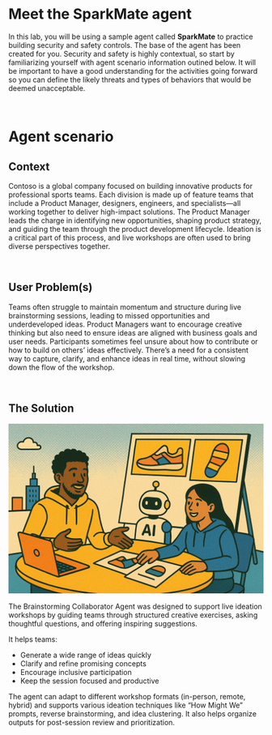 # Meet the SparkMate agent

In this lab, you will be using a sample agent called **SparkMate** to practice building security and safety controls. The base of the agent has been created for you. Security and safety is highly contextual, so start by familiarizing yourself with agent scenario information outined below. It will be important to have a good understanding for the activities going forward so you can define the likely threats and types of behaviors that would be deemed unacceptable. 

<br>

# Agent scenario

## Context
Contoso is a global company focused on building innovative products for professional sports teams. Each division is made up of feature teams that include a Product Manager, designers, engineers, and specialists—all working together to deliver high-impact solutions.
The Product Manager leads the charge in identifying new opportunities, shaping product strategy, and guiding the team through the product development lifecycle. Ideation is a critical part of this process, and live workshops are often used to bring diverse perspectives together.

<br>

## User Problem(s)

Teams often struggle to maintain momentum and structure during live brainstorming sessions, leading to missed opportunities and underdeveloped ideas.
Product Managers want to encourage creative thinking but also need to ensure ideas are aligned with business goals and user needs.
Participants sometimes feel unsure about how to contribute or how to build on others’ ideas effectively.
There’s a need for a consistent way to capture, clarify, and enhance ideas in real time, without slowing down the flow of the workshop.

<br>

## The Solution

![Collaborating with AI on design](media/team-plus-sparkmate.png)

The Brainstorming Collaborator Agent was designed to support live ideation workshops by guiding teams through structured creative exercises, asking thoughtful questions, and offering inspiring suggestions. 

It helps teams:

- Generate a wide range of ideas quickly
- Clarify and refine promising concepts
- Encourage inclusive participation
- Keep the session focused and productive

The agent can adapt to different workshop formats (in-person, remote, hybrid) and supports various ideation techniques like “How Might We” prompts, reverse brainstorming, and idea clustering. It also helps organize outputs for post-session review and prioritization.


